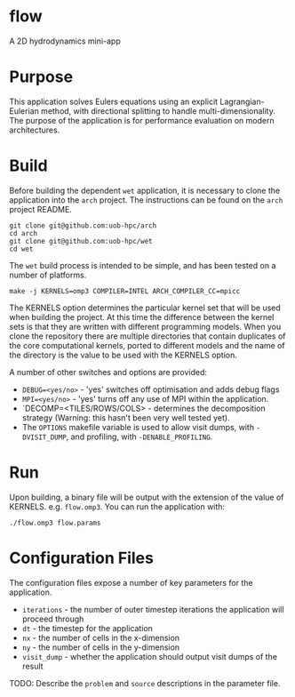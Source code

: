 # flow
A 2D hydrodynamics mini-app

# Purpose

This application solves Eulers equations using an explicit Lagrangian-Eulerian method, with directional splitting to handle multi-dimensionality. The purpose of the application is for performance evaluation on modern architectures.

# Build

Before building the dependent `wet` application, it is necessary to clone the application into the `arch` project. The instructions can be found on the `arch` project README.

```
git clone git@github.com:uob-hpc/arch
cd arch
git clone git@github.com:uob-hpc/wet
cd wet
```

The `wet` build process is intended to be simple, and has been tested on a number of platforms.

```
make -j KERNELS=omp3 COMPILER=INTEL ARCH_COMPILER_CC=mpicc
```

The KERNELS option determines the particular kernel set that will be used when building the project. At this time the difference between the kernel sets is that they are written with different programming models. When you clone the repository there are multiple directories that contain duplicates of the core computational kernels, ported to different models and the name of the directory is the value to be used with the KERNELS option.

A number of other switches and options are provided:

- `DEBUG=<yes/no>` - 'yes' switches off optimisation and adds debug flags
- `MPI=<yes/no>` - 'yes' turns off any use of MPI within the application.
- `DECOMP=<TILES/ROWS/COLS> - determines the decomposition strategy (Warning: this hasn't been very well tested yet).
- The `OPTIONS` makefile variable is used to allow visit dumps, with `-DVISIT_DUMP`, and profiling, with `-DENABLE_PROFILING`.

# Run

Upon building, a binary file will be output with the extension of the value of KERNELS. e.g. `flow.omp3`. You can run the application with:

```
./flow.omp3 flow.params
```

# Configuration Files

The configuration files expose a number of key parameters for the application.

- `iterations` - the number of outer timestep iterations the application will proceed through
- `dt` - the timestep for the application
- `nx` - the number of cells in the x-dimension
- `ny` - the number of cells in the y-dimension
- `visit_dump` - whether the application should output visit dumps of the result

TODO: Describe the `problem` and `source` descriptions in the parameter file.
